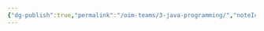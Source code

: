 ```yaml
---
{"dg-publish":true,"permalink":"/oim-teams/3-java-programming/","noteIcon":"","created":"2024-10-26T03:13:29.321+05:30","updated":"2024-10-26T03:13:29.321+05:30"}
---
```


